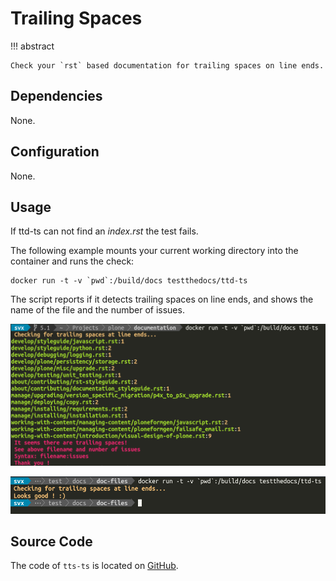 # Trailing Spaces

!!! abstract

    Check your `rst` based documentation for trailing spaces on line ends.

## Dependencies

None.

## Configuration

None.

## Usage

If ttd-ts can not find an _index.rst_ the test fails.

The following example mounts your current working directory into the container and runs the check:

```console
docker run -t -v `pwd`:/build/docs testthedocs/ttd-ts
```

The script reports if it detects trailing spaces on line ends, and shows the name of the file and the number of issues.

![Example with errors](images/ttd-ts-screen.png)

![Example with no errors](images/ttd-ts-ok.png)

## Source Code

The code of `tts-ts` is located on [GitHub](https://github.com/testthedocs/rakpart/tree/master/ttd-ts).
